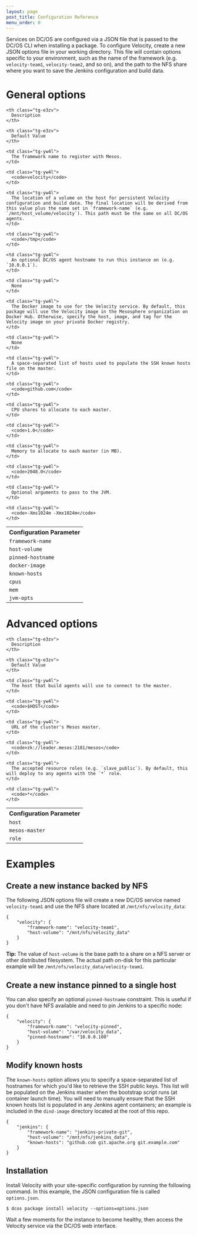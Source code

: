 ```yaml
---
layout: page
post_title: Configuration Reference
menu_order: 0
---
```


Services on DC/OS are configured via a JSON file that is passed to the DC/OS CLI when installing a package. To configure Velocity, create a new JSON options file in your working directory. This file will contain options specific to your environment, such as the name of the framework (e.g. `velocity-team1`, `velocity-team2`, and so on), and the path to the NFS share where you want to save the Jenkins configuration and build data.

# General options

<table class="table">
  <tr>
    <th class="tg-e3zv">
      Configuration Parameter
    </th>
    
    <th class="tg-e3zv">
      Description
    </th>
    
    <th class="tg-e3zv">
      Default Value
    </th>
  </tr>
  
  <tr>
    <td class="tg-yw4l">
      <code>framework-name</code>
    </td>
    
    <td class="tg-yw4l">
      The framework name to register with Mesos.
    </td>
    
    <td class="tg-yw4l">
      <code>velocity</code>
    </td>
  </tr>
  
  <tr>
    <td class="tg-yw4l">
      <code>host-volume</code>
    </td>
    
    <td class="tg-yw4l">
      The location of a volume on the host for persistent Velocity configuration and build data. The final location will be derived from this value plus the name set in `framework-name` (e.g. `/mnt/host_volume/velocity`). This path must be the same on all DC/OS agents.
    </td>
    
    <td class="tg-yw4l">
      <code>/tmp</code>
    </td>
  </tr>
  
  <tr>
    <td class="tg-yw4l">
      <code>pinned-hostname</code>
    </td>
    
    <td class="tg-yw4l">
      An optional DC/OS agent hostname to run this instance on (e.g. `10.0.0.1`).
    </td>
    
    <td class="tg-yw4l">
      None
    </td>
  </tr>
  
  <tr>
    <td class="tg-yw4l">
      <code>docker-image</code>
    </td>
    
    <td class="tg-yw4l">
      The Docker image to use for the Velocity service. By default, this package will use the Velocity image in the Mesosphere organization on Docker Hub. Otherwise, specify the host, image, and tag for the Velocity image on your private Docker registry.
    </td>
    
    <td class="tg-yw4l">
      None
    </td>
  </tr>
  
  <tr>
    <td class="tg-yw4l">
      <code>known-hosts</code>
    </td>
    
    <td class="tg-yw4l">
      A space-separated list of hosts used to populate the SSH known hosts file on the master.
    </td>
    
    <td class="tg-yw4l">
      <code>github.com</code>
    </td>
  </tr>
  
  <tr>
    <td class="tg-yw4l">
      <code>cpus</code>
    </td>
    
    <td class="tg-yw4l">
      CPU shares to allocate to each master.
    </td>
    
    <td class="tg-yw4l">
      <code>1.0</code>
    </td>
  </tr>
  
  <tr>
    <td class="tg-yw4l">
      <code>mem</code>
    </td>
    
    <td class="tg-yw4l">
      Memory to allocate to each master (in MB).
    </td>
    
    <td class="tg-yw4l">
      <code>2048.0</code>
    </td>
  </tr>
  
  <tr>
    <td class="tg-yw4l">
      <code>jvm-opts</code>
    </td>
    
    <td class="tg-yw4l">
      Optional arguments to pass to the JVM.
    </td>
    
    <td class="tg-yw4l">
      <code>-Xms1024m -Xmx1024m</code>
    </td>
  </tr>
</table>

# Advanced options

<table class="table">
  <tr>
    <th class="tg-e3zv">
      Configuration Parameter
    </th>
    
    <th class="tg-e3zv">
      Description
    </th>
    
    <th class="tg-e3zv">
      Default Value
    </th>
  </tr>
  
  <tr>
    <td class="tg-yw4l">
      <code>host</code>
    </td>
    
    <td class="tg-yw4l">
      The host that build agents will use to connect to the master.
    </td>
    
    <td class="tg-yw4l">
      <code>$HOST</code>
    </td>
  </tr>
  
  <tr>
    <td class="tg-yw4l">
      <code>mesos-master</code>
    </td>
    
    <td class="tg-yw4l">
      URL of the cluster's Mesos master.
    </td>
    
    <td class="tg-yw4l">
      <code>zk://leader.mesos:2181/mesos</code>
    </td>
  </tr>
  
  <tr>
    <td class="tg-yw4l">
      <code>role</code>
    </td>
    
    <td class="tg-yw4l">
      The accepted resource roles (e.g. `slave_public`). By default, this will deploy to any agents with the `*` role.
    </td>
    
    <td class="tg-yw4l">
      <code>*</code>
    </td>
  </tr>
</table>

# Examples

## Create a new instance backed by NFS

The following JSON options file will create a new DC/OS service named `velocity-team1` and use the NFS share located at `/mnt/nfs/velocity_data`:

    {
        "velocity": {
            "framework-name": "velocity-team1",
            "host-volume": "/mnt/nfs/velocity_data"
        }
    }
    

**Tip:** The value of `host-volume` is the base path to a share on a NFS server or other distributed filesystem. The actual path on-disk for this particular example will be `/mnt/nfs/velocity_data/velocity-team1`.

## Create a new instance pinned to a single host

You can also specify an optional `pinned-hostname` constraint. This is useful if you don't have NFS available and need to pin Jenkins to a specific node:

    {
        "velocity": {
            "framework-name": "velocity-pinned",
            "host-volume": "/var/velocity_data",
            "pinned-hostname": "10.0.0.100"
        }
    }
    

## Modify known hosts

The `known-hosts` option allows you to specify a space-separated list of hostnames for which you'd like to retrieve the SSH public keys. This list will be populated on the Jenkins master when the bootstrap script runs (at container launch time). You will need to manually ensure that the SSH known hosts list is populated in any Jenkins agent containers; an example is included in the `dind-image` directory located at the root of this repo.

    {
        "jenkins": {
            "framework-name": "jenkins-private-git",
            "host-volume": "/mnt/nfs/jenkins_data",
            "known-hosts": "github.com git.apache.org git.example.com"
        }
    }
    

## Installation

Install Velocity with your site-specific configuration by running the following command. In this example, the JSON configuration file is called `options.json`.

    $ dcos package install velocity --options=options.json
    

Wait a few moments for the instance to become healthy, then access the Velocity service via the DC/OS web interface.